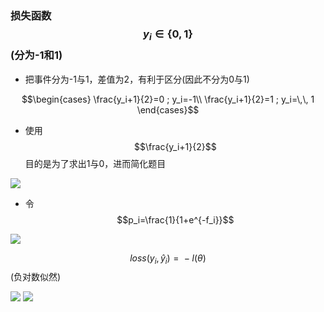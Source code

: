 ### 损失函数 $$y_i\in \left\{ 0,1 \right\} $$(分为-1和1)

- 把事件分为-1与1，差值为2，有利于区分(因此不分为0与1)

$$\begin{cases}
	\frac{y_i+1}{2}=0  ; y_i=-1\\
	\frac{y_i+1}{2}=1  ; y_i=\,\, 1
\end{cases}$$

- 使用$$\frac{y_i+1}{2}$$目的是为了求出1与0，进而简化题目

<img src="https://note.youdao.com/yws/api/personal/file/WEB48c7c664fe0f24ed8616bd4ba38856b3?method=download&shareKey=6c5a8814febd314635cdced728f37b0f">

- 令$$p_i=\frac{1}{1+e^{-f_i}}$$

<img src="https://note.youdao.com/yws/api/personal/file/WEB64e3a8eda230250ce0915a94768a6a1c?method=download&shareKey=7bed3180d3795ad7e52c81e1c5a955f9">

$$loss\left( y_i,\hat{y}_i \right) \,\,=\,\,-l\left( \theta \right) $$(负对数似然)

<img src="https://note.youdao.com/yws/api/personal/file/WEBd3d44b9e5fe7cb733798ed929e077fc6?method=download&shareKey=366e63101cdb219b2c93ba35347c9b60">

<img src="https://note.youdao.com/yws/api/personal/file/WEB4b57d18e925a726ae6f7e4f78ea19ec9?method=download&shareKey=df1e2d30bb1d06d24dcaaa6d705fbc49">


